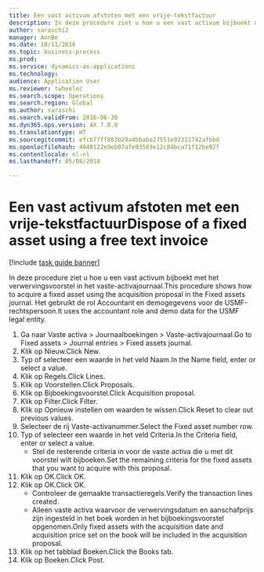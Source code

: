```yaml
--- 
title: Een vast activum afstoten met een vrije-tekstfactuur
description: In deze procedure ziet u hoe u een vast activum bijboekt met het verwervingsvoorstel in het vaste-activajournaal.
author: saraschi2
manager: AnnBe
ms.date: 10/11/2016
ms.topic: business-process
ms.prod: 
ms.service: dynamics-ax-applications
ms.technology: 
audience: Application User
ms.reviewer: twheeloc
ms.search.scope: Operations
ms.search.region: Global
ms.author: saraschi
ms.search.validFrom: 2016-06-30
ms.dyn365.ops.version: AX 7.0.0
ms.translationtype: HT
ms.sourcegitcommit: efcb77ff883b29a4bbaba27551e02311742afbbd
ms.openlocfilehash: 4948122e9eb07afe93503e12c84bca71f12be92f
ms.contentlocale: nl-nl
ms.lasthandoff: 05/08/2018

---
```

# <a name="dispose-of-a-fixed-asset-using-a-free-text-invoice"></a><span data-ttu-id="a80d0-103">Een vast activum afstoten met een vrije-tekstfactuur</span><span class="sxs-lookup"><span data-stu-id="a80d0-103">Dispose of a fixed asset using a free text invoice</span></span>

[!include [task guide banner](../../includes/task-guide-banner.md)]

<span data-ttu-id="a80d0-104">In deze procedure ziet u hoe u een vast activum bijboekt met het verwervingsvoorstel in het vaste-activajournaal.</span><span class="sxs-lookup"><span data-stu-id="a80d0-104">This procedure shows how to acquire a fixed asset using the acquisition proposal in the Fixed assets journal.</span></span> <span data-ttu-id="a80d0-105">Het gebruikt de rol Accountant en demogegevens voor de USMF-rechtspersoon.</span><span class="sxs-lookup"><span data-stu-id="a80d0-105">It uses the accountant role and demo data for the USMF legal entity.</span></span>

1. <span data-ttu-id="a80d0-106">Ga naar Vaste activa > Journaalboekingen > Vaste-activajournaal.</span><span class="sxs-lookup"><span data-stu-id="a80d0-106">Go to Fixed assets > Journal entries > Fixed assets journal.</span></span>
2. <span data-ttu-id="a80d0-107">Klik op Nieuw.</span><span class="sxs-lookup"><span data-stu-id="a80d0-107">Click New.</span></span>
3. <span data-ttu-id="a80d0-108">Typ of selecteer een waarde in het veld Naam.</span><span class="sxs-lookup"><span data-stu-id="a80d0-108">In the Name field, enter or select a value.</span></span>
4. <span data-ttu-id="a80d0-109">Klik op Regels.</span><span class="sxs-lookup"><span data-stu-id="a80d0-109">Click Lines.</span></span>
5. <span data-ttu-id="a80d0-110">Klik op Voorstellen.</span><span class="sxs-lookup"><span data-stu-id="a80d0-110">Click Proposals.</span></span>
6. <span data-ttu-id="a80d0-111">Klik op Bijboekingsvoorstel.</span><span class="sxs-lookup"><span data-stu-id="a80d0-111">Click Acquisition proposal.</span></span>
7. <span data-ttu-id="a80d0-112">Klik op Filter.</span><span class="sxs-lookup"><span data-stu-id="a80d0-112">Click Filter.</span></span>
8. <span data-ttu-id="a80d0-113">Klik op Opnieuw instellen om waarden te wissen.</span><span class="sxs-lookup"><span data-stu-id="a80d0-113">Click Reset to clear out previous values.</span></span>
9. <span data-ttu-id="a80d0-114">Selecteer de rij Vaste-activanummer.</span><span class="sxs-lookup"><span data-stu-id="a80d0-114">Select the Fixed asset number row.</span></span>
10. <span data-ttu-id="a80d0-115">Typ of selecteer een waarde in het veld Criteria.</span><span class="sxs-lookup"><span data-stu-id="a80d0-115">In the Criteria field, enter or select a value.</span></span>
    * <span data-ttu-id="a80d0-116">Stel de resterende criteria in voor de vaste activa die u met dit voorstel wilt bijboeken.</span><span class="sxs-lookup"><span data-stu-id="a80d0-116">Set the remaining criteria for the fixed assets that you want to acquire with this proposal.</span></span>  
11. <span data-ttu-id="a80d0-117">Klik op OK.</span><span class="sxs-lookup"><span data-stu-id="a80d0-117">Click OK.</span></span>
12. <span data-ttu-id="a80d0-118">Klik op OK.</span><span class="sxs-lookup"><span data-stu-id="a80d0-118">Click OK.</span></span>
    * <span data-ttu-id="a80d0-119">Controleer de gemaakte transactieregels.</span><span class="sxs-lookup"><span data-stu-id="a80d0-119">Verify the transaction lines created.</span></span>  
    * <span data-ttu-id="a80d0-120">Alleen vaste activa waarvoor de verwervingsdatum en aanschafprijs zijn ingesteld in het boek worden in het bijboekingsvoorstel opgenomen.</span><span class="sxs-lookup"><span data-stu-id="a80d0-120">Only fixed assets with the acquisition date and acquisition price set on the book will be included in the acquisition proposal.</span></span>  
13. <span data-ttu-id="a80d0-121">Klik op het tabblad Boeken.</span><span class="sxs-lookup"><span data-stu-id="a80d0-121">Click the Books tab.</span></span>
14. <span data-ttu-id="a80d0-122">Klik op Boeken.</span><span class="sxs-lookup"><span data-stu-id="a80d0-122">Click Post.</span></span>


